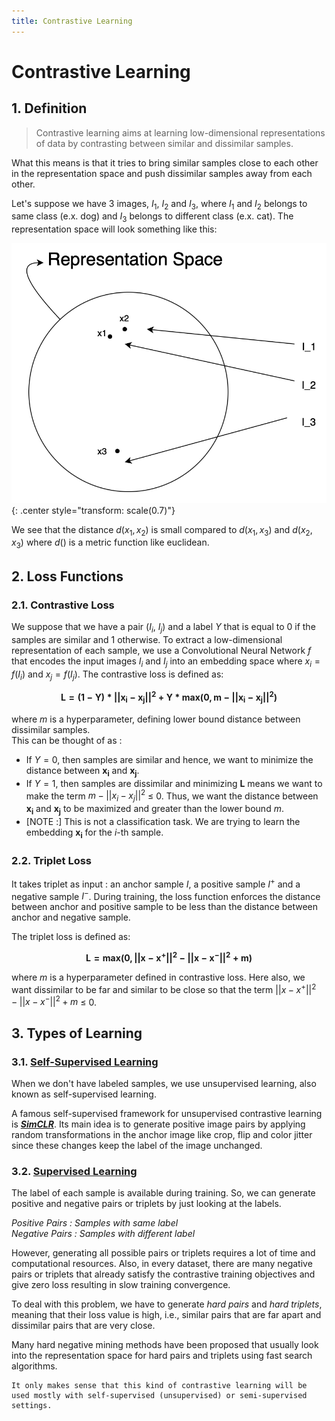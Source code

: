 ```yaml
---
title: Contrastive Learning
---
```


# Contrastive Learning

## 1. Definition

> Contrastive learning aims at learning low-dimensional representations of data by contrasting between similar and dissimilar samples.

What this means is that it tries to bring similar samples close to each other in the representation space and push dissimilar samples away from each other.

Let's suppose we have 3 images, $I_1$, $I_2$ and $I_3$, where $I_1$ and $I_2$ belongs to same class (e.x. dog) and $I_3$ belongs to different class (e.x. cat). The representation space will look something like this:

![svg-1](../../assets/contrastive-learning.png){: .center style="transform: scale(0.7)"}

We see that the distance $d(x_1, x_2)$ is small compared to $d(x_1, x_3)$ and $d(x_2, x_3)$ where $d()$ is a metric function like euclidean.

## 2. Loss Functions

### 2.1. Contrastive Loss

We suppose that we have a pair ($I_i$, $I_j$) and a label $Y$ that is equal to 0 if the samples are similar and 1 otherwise. To extract a low-dimensional representation of each sample, we use a Convolutional Neural Network $f$ that encodes the input images $I_i$ and $I_j$ into an embedding space where $x_i = f(I_i)$ and $x_j = f(I_j)$. The contrastive loss is defined as:  

$$\mathbf{L = (1-Y) * ||x_i - x_j||^2 + Y * max(0, m - ||x_i - x_j||^2)}$$

where $m$ is a hyperparameter, defining lower bound distance between dissimilar samples.  
This can be thought of as :  

* If $Y = 0$, then samples are similar and hence, we want to minimize the distance between $\mathbf{x_i}$ and $\mathbf{x_j}$.  
* If $Y = 1$, then samples are dissimilar and minimizing $\mathbf{L}$ means we want to make the term $m - ||x_i - x_j||^2$ $\leq$ 0. Thus, we want the distance between $\mathbf{x_i}$ and $\mathbf{x_j}$ to be maximized and greater than the lower bound $m$.
* [NOTE :] This is not a classification task. We are trying to learn the embedding $\mathbf{x_i}$ for the $i$-th sample.

### 2.2. Triplet Loss

It takes triplet as input : an anchor sample $I$, a positive sample $I^{+}$ and a negative sample $I^{-}$. During training, the loss function enforces the distance between anchor and positive sample to be less than the distance between anchor and negative sample.

The triplet loss is defined as:

$$\mathbf{L = max(0, ||x - x^{+}||^2 - ||x - x^{-}||^2 + m)}$$

where $m$ is a hyperparameter defined in contrastive loss. Here also, we want dissimilar to be far and similar to be close so that the term $||x - x^{+}||^2 - ||x - x^{-}||^2 + m$ $\leq$ 0.

## 3. Types of Learning

### 3.1. [Self-Supervised Learning](types-of-learning.md#2-unsupervised-learning)

When we don't have labeled samples, we use unsupervised learning, also known as self-supervised learning.

A famous self-supervised framework for unsupervised contrastive learning is [**_SimCLR_**](https://arxiv.org/abs/2002.05709). Its main idea is to generate positive image pairs by applying random transformations in the anchor image like crop, flip and color jitter since these changes keep the label of the image unchanged.

### 3.2. [Supervised Learning](types-of-learning.md#1-supervised-learning)

The label of each sample is available during training. So, we can generate positive and negative pairs or triplets by just looking at the labels. 

_Positive Pairs : Samples with same label_  
_Negative Pairs : Samples with different label_

However, generating all possible pairs or triplets requires a lot of time and computational resources. Also, in every dataset, there are many negative pairs or triplets that already satisfy the contrastive training objectives and give zero loss resulting in slow training convergence.

To deal with this problem, we have to generate _hard pairs_ and _hard triplets_, meaning that their loss value is high, i.e., similar pairs that are far apart and dissimilar pairs that are very close. 

Many hard negative mining methods have been proposed that usually look into the representation space for hard pairs and triplets using fast search algorithms.

```
It only makes sense that this kind of contrastive learning will be used mostly with self-supervised (unsupervised) or semi-supervised settings.
```
